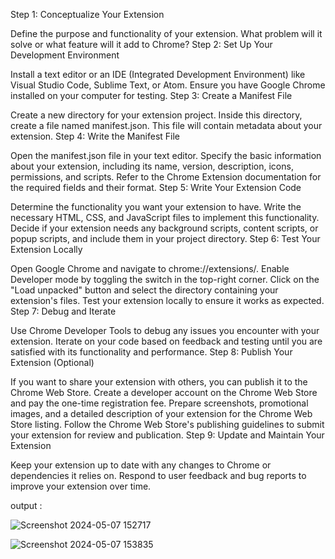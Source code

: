 Step 1: Conceptualize Your Extension

Define the purpose and functionality of your extension. What problem will it solve or what feature will it add to Chrome?
Step 2: Set Up Your Development Environment

Install a text editor or an IDE (Integrated Development Environment) like Visual Studio Code, Sublime Text, or Atom.
Ensure you have Google Chrome installed on your computer for testing.
Step 3: Create a Manifest File

Create a new directory for your extension project.
Inside this directory, create a file named manifest.json. This file will contain metadata about your extension.
Step 4: Write the Manifest File

Open the manifest.json file in your text editor.
Specify the basic information about your extension, including its name, version, description, icons, permissions, and scripts. Refer to the Chrome Extension documentation for the required fields and their format.
Step 5: Write Your Extension Code

Determine the functionality you want your extension to have.
Write the necessary HTML, CSS, and JavaScript files to implement this functionality.
Decide if your extension needs any background scripts, content scripts, or popup scripts, and include them in your project directory.
Step 6: Test Your Extension Locally

Open Google Chrome and navigate to chrome://extensions/.
Enable Developer mode by toggling the switch in the top-right corner.
Click on the "Load unpacked" button and select the directory containing your extension's files.
Test your extension locally to ensure it works as expected.
Step 7: Debug and Iterate

Use Chrome Developer Tools to debug any issues you encounter with your extension.
Iterate on your code based on feedback and testing until you are satisfied with its functionality and performance.
Step 8: Publish Your Extension (Optional)

If you want to share your extension with others, you can publish it to the Chrome Web Store.
Create a developer account on the Chrome Web Store and pay the one-time registration fee.
Prepare screenshots, promotional images, and a detailed description of your extension for the Chrome Web Store listing.
Follow the Chrome Web Store's publishing guidelines to submit your extension for review and publication.
Step 9: Update and Maintain Your Extension

Keep your extension up to date with any changes to Chrome or dependencies it relies on.
Respond to user feedback and bug reports to improve your extension over time.



output :


![Screenshot 2024-05-07 152717](https://github.com/vignesh2oo3/calculator-extension/assets/169079078/fd60e60e-0321-43b7-8348-e176b0b58680)

![Screenshot 2024-05-07 153835](https://github.com/vignesh2oo3/calculator-extension/assets/169079078/2e793a82-a256-4761-aad3-0239bbc52f45)




